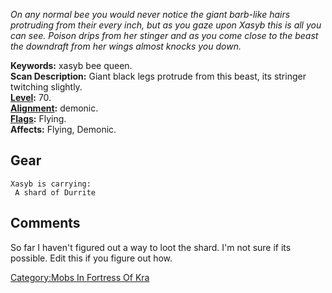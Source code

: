 *On any normal bee you would never notice the giant barb-like hairs
protruding from their every inch, but as you gaze upon Xasyb this is all
you can see. Poison drips from her stinger and as you come close to the
beast the downdraft from her wings almost knocks you down.*

**Keywords:** xasyb bee queen.  
**Scan Description:** Giant black legs protrude from this beast, its
stringer twitching slightly.  
**[Level](Level.md "wikilink"):** 70.  
**[Alignment](Alignment.md "wikilink"):** demonic.  
**[Flags](:Category:_Mob_Types.md "wikilink"):** Flying.  
**Affects:** Flying, Demonic.  

## Gear

`Xasyb is carrying:`  
` A shard of Durrite`

## Comments

So far I haven't figured out a way to loot the shard. I'm not sure if
its possible. Edit this if you figure out how.

[Category:Mobs In Fortress Of
Kra](Category:Mobs_In_Fortress_Of_Kra "wikilink")
